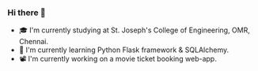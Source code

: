 ### Hi there 👋
- 🎓 I'm currently studying at St. Joseph's College of Engineering, OMR, Chennai.
- 🌱 I'm currently learning Python Flask framework & SQLAlchemy.
- 📽 I'm currently working on a movie ticket booking web-app.

<!--
**YogeshwaranS-ABD/YogeshwaranS-ABD** is a ✨ _special_ ✨ repository because its `README.md` (this file) appears on your GitHub profile.

Here are some ideas to get you started:

- 🔭 I’m currently working on ...
- 🌱 I’m currently learning ...
- 👯 I’m looking to collaborate on ...
- 🤔 I’m looking for help with ...
- 💬 Ask me about ...
- 📫 How to reach me: ...
- 😄 Pronouns: ...
- ⚡ Fun fact: ...
-->

